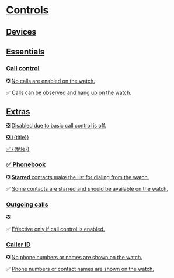 # [Controls](lk:screen)

## [Devices](lk:devices_group)

## [Essentials](lk:essentials_group)

### [Call control](lk:essentials)

❎ [No calls are enabled on the watch.](lk:essentials_off)

✅ [Calls can be observed and hang up on the watch.](lk:essentials_on)

## [Extras](lk:extras_group)

❎ [Disabled due to basic call control is off.](lk:disabled_due_to_essentials_are_off)

[❎ {{title}}](lk:preference_disabled_fmt)

[✅ {{title}}](lk:preference_enabled_fmt)

### [✅ Phonebook](lk:contacts)

❎ [**Starred** contacts make the list for dialing from the watch.](lk:contacts_off)

✅ [Some contacts are starred and should be available on the watch.](lk:contacts_on)

### [Outgoing calls](lk:outgoing_calls)

❎ [](lk:outgoing_calls_off)

✅ [Effective only if call control is enabled.](lk:outgoing_calls_on)

### [Caller ID](lk:call_info)

❎ [No phone numbers or names are shown on the watch.](lk:call_info_off)

✅ [Phone numbers or contact names are shown on the watch.](lk:call_info_on)

